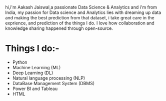 hi,i'm Aakash Jaiswal,a passionate Data Science & Analytics and i'm from India, my passion for Data science and Analytics lies with dreaming up data and 
making the best prediction from that dataset, i take great care in the exprience, and prediction of the things I do.
I love how collaboration and knowledge sharing happened through open-source.


# Things I do:-
* Python
* Machine Learning (ML)
*  Deep Learning (DL)
*  Natural language processing (NLP)
*  DataBase Management System (DBMS) 
*  Power BI and Tableau
*  HTML 
 
<!---
aakashj07/aakashj07 is a ✨ special ✨ repository because its `README.md` (this file) appears on your GitHub profile.
You can click the Preview link to take a look at your changes.
--->
